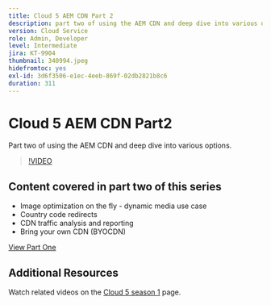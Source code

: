 ```yaml
---
title: Cloud 5 AEM CDN Part 2
description: part two of using the AEM CDN and deep dive into various options.
version: Cloud Service
role: Admin, Developer
level: Intermediate
jira: KT-9904
thumbnail: 340994.jpeg
hidefromtoc: yes
exl-id: 3d6f3506-e1ec-4eeb-869f-02db2821b8c6
duration: 311
---
```

# Cloud 5 AEM CDN Part2

Part two of using the AEM CDN and deep dive into various options.

>[!VIDEO](https://video.tv.adobe.com/v/340994?quality=12&learn=on)

## Content covered in part two of this series

+ Image optimization on the fly - dynamic media use case
+ Country code redirects
+ CDN traffic analysis and reporting
+ Bring your own CDN (BYOCDN)

[View Part One](cloud5-aem-cdn-part1.md)

## Additional Resources

Watch related videos on the [Cloud 5 season 1](cloud5-season-1.md) page. 
